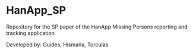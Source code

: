 # HanApp_SP
Repository for the SP paper of the HanApp Missing Persons reporting and tracking application

Developed by: Guides, Hismaña, Torculas
